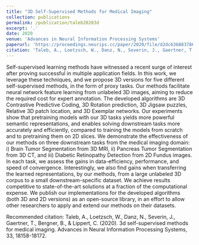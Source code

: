 ```yaml
---
title: "3D Self-Supervised Methods for Medical Imaging"
collection: publications
permalink: /publication/taleb20203d
excerpt: '.'
date: 2020
venue: 'Advances in Neural Information Processing Systems'
paperurl: 'https://proceedings.neurips.cc/paper/2020/file/d2dc6368837861b42020ee72b0896182-Paper.pdf'
citation: 'Taleb, A., Loetzsch, W., Danz, N., Severin, J., Gaertner, T., Bergner, B., & Lippert, C. (2020). 3d self-supervised methods for medical imaging. Advances in Neural Information Processing Systems, 33, 18158-18172.'
---
```

Self-supervised learning methods have witnessed a recent surge of interest after proving successful in multiple application fields. In this work, we leverage these techniques, and we propose 3D versions for five different self-supervised methods, in the form of proxy tasks. Our methods facilitate neural network feature learning from unlabeled 3D images, aiming to reduce the required cost for expert annotation. The developed algorithms are 3D Contrastive Predictive Coding, 3D Rotation prediction, 3D Jigsaw puzzles, Relative 3D patch location, and 3D Exemplar networks. Our experiments show that pretraining models with our 3D tasks yields more powerful semantic representations, and enables solving downstream tasks more accurately and efficiently, compared to training the models from scratch and to pretraining them on 2D slices. We demonstrate the effectiveness of our methods on three downstream tasks from the medical imaging domain: i) Brain Tumor Segmentation from 3D MRI, ii) Pancreas Tumor Segmentation from 3D CT, and iii) Diabetic Retinopathy Detection from 2D Fundus images. In each task, we assess the gains in data-efficiency, performance, and speed of convergence. Interestingly, we also find gains when transferring the learned representations, by our methods, from a large unlabeled 3D corpus to a small downstream-specific dataset. We achieve results competitive to state-of-the-art solutions at a fraction of the computational expense. We publish our implementations for the developed algorithms (both 3D and 2D versions) as an open-source library, in an effort to allow other researchers to apply and extend our methods on their datasets.

Recommended citation: Taleb, A., Loetzsch, W., Danz, N., Severin, J., Gaertner, T., Bergner, B., & Lippert, C. (2020). 3d self-supervised methods for medical imaging. Advances in Neural Information Processing Systems, 33, 18158-18172.